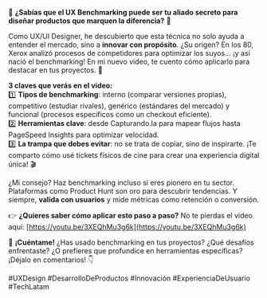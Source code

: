 🌟 **¿Sabías que el UX Benchmarking puede ser tu aliado secreto para diseñar productos que marquen la diferencia?** 🌟  

Como UX/UI Designer, he descubierto que esta técnica no solo ayuda a entender el mercado, sino a **innovar con propósito**. ¿Su origen? En los 80, Xerox analizó procesos de competidores para optimizar los suyos… ¡y así nació el benchmarking! En mi nuevo video, te cuento cómo aplicarlo para destacar en tus proyectos. 🚀  

**3 claves que verás en el video:**  
1️⃣ **Tipos de benchmarking**: interno (comparar versiones propias), competitivo (estudiar rivales), genérico (estándares del mercado) y funcional (procesos específicos como un checkout eficiente).  
2️⃣ **Herramientas clave**: desde Capturando.la para mapear flujos hasta PageSpeed Insights para optimizar velocidad.  
3️⃣ **La trampa que debes evitar**: no se trata de copiar, sino de inspirarte. ¡Te comparto cómo usé tickets físicos de cine para crear una experiencia digital única! 🎬  

¿Mi consejo? Haz benchmarking incluso si eres pionero en tu sector. Plataformas como Product Hunt son oro para descubrir tendencias. Y siempre, **valida con usuarios** y mide métricas como retención o conversión.  

👉 **¿Quieres saber cómo aplicar esto paso a paso?** No te pierdas el video aquí: [https://youtu.be/3XEQhMu3g6k](https://youtu.be/3XEQhMu3g6k)  

🚨 **¡Cuéntame!** ¿Has usado benchmarking en tus proyectos? ¿Qué desafíos enfrentaste? ¿O prefieres que profundice en herramientas específicas? ¡Déjalo en comentarios! 👇  

#UXDesign #DesarrolloDeProductos #Innovación #ExperienciaDeUsuario #TechLatam